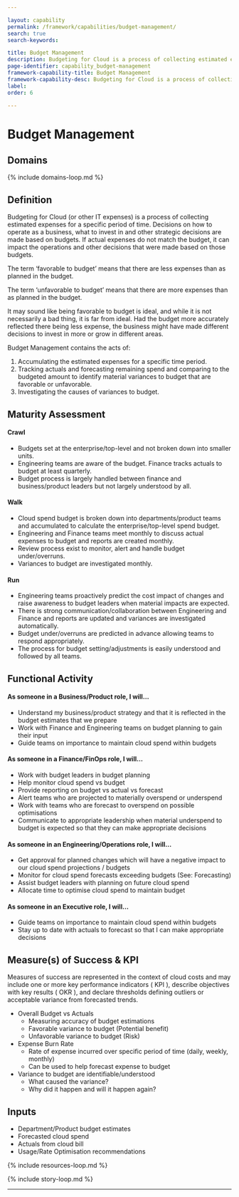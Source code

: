 ```yaml
---

layout: capability
permalink: /framework/capabilities/budget-management/
search: true
search-keywords:

title: Budget Management
description: Budgeting for Cloud is a process of collecting estimated expenses for a specific period of time.  Decisions on how to operate as a business, what to invest in and other strategic decisions are made based on budgets.
page-identifier: capability_budget-management
framework-capability-title: Budget Management
framework-capability-desc: Budgeting for Cloud is a process of collecting estimated expenses for a specific period of time.  Decisions on how to operate as a business, what to invest in and other strategic decisions are made based on budgets.
label:
order: 6

---
```


# Budget Management

## Domains
<!-- _x-ref to the FinOps Domain(s) to which this Capability corresponds_ -->
{% include domains-loop.md %}


## Definition
Budgeting for Cloud (or other IT expenses) is a process of collecting estimated expenses for a specific period of time.  Decisions on how to operate as a business, what to invest in and other strategic decisions are made based on budgets.  If actual expenses do not match the budget, it can impact the operations and other decisions that were made based on those budgets.

The term ‘favorable to budget’ means that there are less expenses than as planned in the budget.

The term ‘unfavorable to budget’ means that there are more expenses than as planned in the budget.

It may sound like being favorable to budget is ideal, and while it is not necessarily a bad thing, it is far from ideal.  Had the budget more accurately reflected there being less expense, the business might have made different decisions to invest in more or grow in different areas.

Budget Management contains the acts of:
1. Accumulating the estimated expenses for a specific time period.
2. Tracking actuals and forecasting remaining spend and comparing to the budgeted amount to identify material variances to budget that are favorable or unfavorable.
3. Investigating the causes of variances to budget.



## Maturity Assessment
#### Crawl
* Budgets set at the enterprise/top-level and not broken down into smaller units.
* Engineering teams are aware of the budget. Finance tracks actuals to budget at least quarterly.
* Budget process is largely handled between finance and business/product leaders but not largely understood by all.


#### Walk
* Cloud spend budget is broken down into departments/product teams and accumulated to calculate the enterprise/top-level spend budget.
* Engineering and Finance teams meet monthly to discuss actual expenses to budget and reports are created monthly.
* Review process exist to monitor, alert and handle budget under/overruns.
* Variances to budget are investigated monthly.


#### Run
* Engineering teams proactively predict the cost impact of changes and raise awareness to budget leaders when material impacts are expected.
* There is strong communication/collaboration between Engineering and Finance and reports are updated and variances are investigated automatically.
* Budget under/overruns are predicted in advance allowing teams to respond appropriately.
* The process for budget setting/adjustments is easily understood and followed by all teams.



## Functional Activity
#### As someone in a Business/Product role, I will…
* Understand my business/product strategy and that it is reflected in the budget estimates that we prepare
* Work with Finance and Engineering teams on budget planning to gain their input
* Guide teams on importance to maintain cloud spend within budgets


#### As someone in a Finance/FinOps role, I will…
* Work with budget leaders in budget planning
* Help monitor cloud spend vs budget
* Provide reporting on budget vs actual vs forecast
* Alert teams who are projected to materially overspend or underspend
* Work with teams who are forecast to overspend on possible optimisations
* Communicate to appropriate leadership when material underspend to budget is expected so that they can make appropriate decisions


#### As someone in an Engineering/Operations role, I will...
* Get approval for planned changes which will have a negative impact to our cloud spend projections / budgets
* Monitor for cloud spend forecasts exceeding budgets (See: Forecasting)
* Assist budget leaders with planning on future cloud spend
* Allocate time to optimise cloud spend to maintain budget


#### As someone in an Executive role, I will…
* Guide teams on importance to maintain cloud spend within budgets
* Stay up to date with actuals to forecast so that I can make appropriate decisions




## Measure(s) of Success & KPI
Measures of success are represented in the context of cloud costs and may include one or more key performance indicators ( KPI ), describe objectives with key results ( OKR ), and declare thresholds defining outliers or acceptable variance from forecasted trends.

* Overall Budget vs Actuals
  * Measuring accuracy of budget estimations
  * Favorable variance to budget (Potential benefit)
  * Unfavorable variance to budget  (Risk)
* Expense Burn Rate
  * Rate of expense incurred over specific period of time (daily, weekly, monthly)
  * Can be used to help forecast expense to budget
* Variance to budget are identifiable/understood
  * What caused the variance?
  * Why did it happen and will it happen again?




## Inputs
* Department/Product budget estimates
* Forecasted cloud spend
* Actuals from cloud bill
* Usage/Rate Optimisation recommendations



{% include resources-loop.md %}

{% include story-loop.md %}

---
